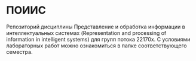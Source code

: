# ПОИИС
Репозиторий дисциплины Представление и обработка информации в интеллектуальных системах 
(Representation and processing of information in intelligent systems) для групп потока 22170х.
С условиями лабораторных работ можно ознакомиться в папке соответствующего семестра.